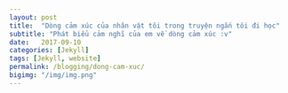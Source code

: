 ```yaml
---
layout: post
title:  "Dòng cảm xúc của nhân vật tôi trong truyện ngắn tôi đi học"
subtitle: "Phát biểu cảm nghĩ của em về dòng cảm xúc :v"
date:   2017-09-10
categories: [Jekyll]
tags: [Jekyll, website]
permalink: /blogging/dong-cam-xuc/
bigimg: "/img/img.png"
---
```


